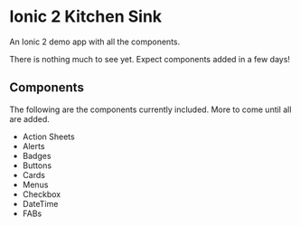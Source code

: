 # Ionic 2 Kitchen Sink
An Ionic 2 demo app with all the components.

There is nothing much to see yet. Expect components added in a few days!

## Components

The following are the components currently included. More to come until all are added.

* Action Sheets
* Alerts
* Badges
* Buttons
* Cards
* Menus
* Checkbox
* DateTime
* FABs